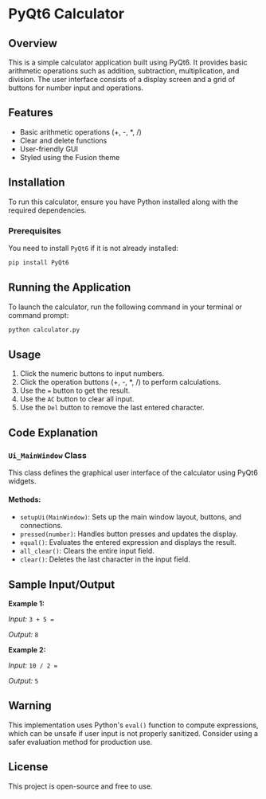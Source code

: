 # PyQt6 Calculator

## Overview
This is a simple calculator application built using PyQt6. It provides basic arithmetic operations such as addition, subtraction, multiplication, and division. The user interface consists of a display screen and a grid of buttons for number input and operations.

## Features
- Basic arithmetic operations (+, -, *, /)
- Clear and delete functions
- User-friendly GUI
- Styled using the Fusion theme

## Installation
To run this calculator, ensure you have Python installed along with the required dependencies.

### Prerequisites
You need to install `PyQt6` if it is not already installed:

```sh
pip install PyQt6
```

## Running the Application
To launch the calculator, run the following command in your terminal or command prompt:

```sh
python calculator.py
```

## Usage
1. Click the numeric buttons to input numbers.
2. Click the operation buttons (+, -, *, /) to perform calculations.
3. Use the `=` button to get the result.
4. Use the `AC` button to clear all input.
5. Use the `Del` button to remove the last entered character.

## Code Explanation
### `Ui_MainWindow` Class
This class defines the graphical user interface of the calculator using PyQt6 widgets.

#### Methods:
- `setupUi(MainWindow)`: Sets up the main window layout, buttons, and connections.
- `pressed(number)`: Handles button presses and updates the display.
- `equal()`: Evaluates the entered expression and displays the result.
- `all_clear()`: Clears the entire input field.
- `clear()`: Deletes the last character in the input field.

## Sample Input/Output
**Example 1:**

_Input:_ `3 + 5 =`

_Output:_ `8`

**Example 2:**

_Input:_ `10 / 2 =`

_Output:_ `5`

## Warning
This implementation uses Python's `eval()` function to compute expressions, which can be unsafe if user input is not properly sanitized. Consider using a safer evaluation method for production use.

## License
This project is open-source and free to use.

